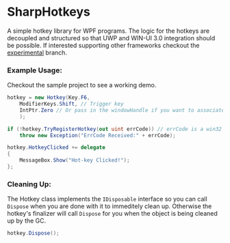 # SharpHotkeys
A simple hotkey library for WPF programs. The logic for the hotkeys are decoupled and structured so that UWP and WIN-UI 3.0 integration should be possible. If interested supporting other frameworks checkout the <a href="https://github.com/ChaseRoth/SharpHotkeys/tree/experimental">experimental</a> branch.

### Example Usage:
Checkout the sample project to see a working demo.
```cs
hotkey = new Hotkey(Key.F6, 
    ModifierKeys.Shift, // Trigger key
    IntPtr.Zero // Or pass in the windowHandle if you want to associate with the window instead of the calling thread.
    );

if (!hotkey.TryRegisterHotkey(out uint errCode)) // errCode is a win32 error number that can be looked up.
    throw new Exception("ErrCode Received:" + errCode);

hotkey.HotkeyClicked += delegate
{
    MessageBox.Show("Hot-key Clicked!");
};   
```

### Cleaning Up:

The Hotkey class implements the `IDisposable` interface so you can call `Dispose` when you are done with it to immeditely clean up. Otherwise the hotkey's finalizer will call `Dispose` for you when the object is being cleaned up by the GC.

```cs
hotkey.Dispose();
```
